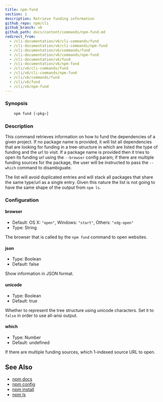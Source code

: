 ```yaml
---
title: npm-fund
section: 1
description: Retrieve funding information
github_repo: npm/cli
github_branch: v6
github_path: docs/content/commands/npm-fund.md
redirect_from:
  - /cli-documentation/v6/cli-commands/fund
  - /cli-documentation/v6/cli-commands/npm-fund
  - /cli-documentation/v6/commands/fund
  - /cli-documentation/v6/commands/npm-fund
  - /cli-documentation/v6/fund
  - /cli-documentation/v6/npm-fund
  - /cli/v6/cli-commands/fund
  - /cli/v6/cli-commands/npm-fund
  - /cli/v6/commands/fund
  - /cli/v6/fund
  - /cli/v6/npm-fund
---
```


### Synopsis

```bash
    npm fund [<pkg>]
```

### Description

This command retrieves information on how to fund the dependencies of
a given project. If no package name is provided, it will list all
dependencies that are looking for funding in a tree-structure in which
are listed the type of funding and the url to visit. If a package name
is provided then it tries to open its funding url using the `--browser`
config param; if there are multiple funding sources for the package, the
user will be instructed to pass the `--which` command to disambiguate.

The list will avoid duplicated entries and will stack all packages
that share the same type/url as a single entry. Given this nature the
list is not going to have the same shape of the output from `npm ls`.

### Configuration

#### browser

* Default: OS X: `"open"`, Windows: `"start"`, Others: `"xdg-open"`
* Type: String

The browser that is called by the `npm fund` command to open websites.

#### json

* Type: Boolean
* Default: false

Show information in JSON format.

#### unicode

* Type: Boolean
* Default: true

Whether to represent the tree structure using unicode characters.
Set it to `false` in order to use all-ansi output.

#### which

* Type: Number
* Default: undefined

If there are multiple funding sources, which 1-indexed source URL to open.

## See Also

* [npm docs](/cli/v6/commands/npm-docs)
* [npm config](/cli/v6/commands/npm-config)
* [npm install](/cli/v6/commands/npm-install)
* [npm ls](/cli/v6/commands/npm-ls)

